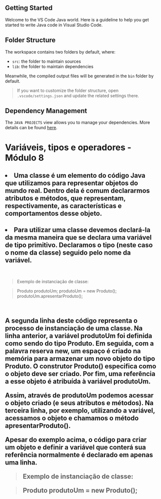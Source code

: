 ## Getting Started

Welcome to the VS Code Java world. Here is a guideline to help you get started to write Java code in Visual Studio Code.

## Folder Structure

The workspace contains two folders by default, where:

- `src`: the folder to maintain sources
- `lib`: the folder to maintain dependencies

Meanwhile, the compiled output files will be generated in the `bin` folder by default.

> If you want to customize the folder structure, open `.vscode/settings.json` and update the related settings there.

## Dependency Management

The `JAVA PROJECTS` view allows you to manage your dependencies. More details can be found [here](https://github.com/microsoft/vscode-java-dependency#manage-dependencies).

<h1>Variáveis, tipos e operadores - Módulo 8 </h1>

####
<h2> <li> Uma classe é um elemento do código Java que utilizamos para representar objetos do mundo real. Dentro dela é comum declararmos atributos e métodos, que representam, respectivamente, as características e comportamentos desse objeto. </li>

###
<h2><li>Para utilizar uma classe devemos declará-la da mesma maneira que se declara uma variável de tipo primitivo. Declaramos o tipo (neste caso o nome da classe) seguido pelo nome da variável. </h2></li>
<br>

> Exemplo de instanciação de classe:

> Produto produtoUm;
> produtoUm = new Produto();
> produtoUm.apresentarProduto();

<br>

<h2>A segunda linha deste código representa o processo de instanciação de uma classe. Na linha anterior, a variável produtoUm foi definida como sendo do tipo Produto. Em seguida, com a palavra reserva new, um espaço é criado na memória para armazenar um novo objeto do tipo Produto. O construtor Produto() especifica como o objeto deve ser criado. Por fim, uma referência a esse objeto é atribuída à variável produtoUm.
<br>

Assim, através de produtoUm podemos acessar o objeto criado (e seus atributos e métodos). Na terceira linha, por exemplo, utilizando a variável, acessamos o objeto e chamamos o método apresentarProduto().
<br>

Apesar do exemplo acima, o código para criar um objeto e definir a variável que conterá sua referência normalmente é declarado em apenas uma linha.

>Exemplo de instanciação de classe:

> Produto produtoUm = new Produto(); 
</h2>
